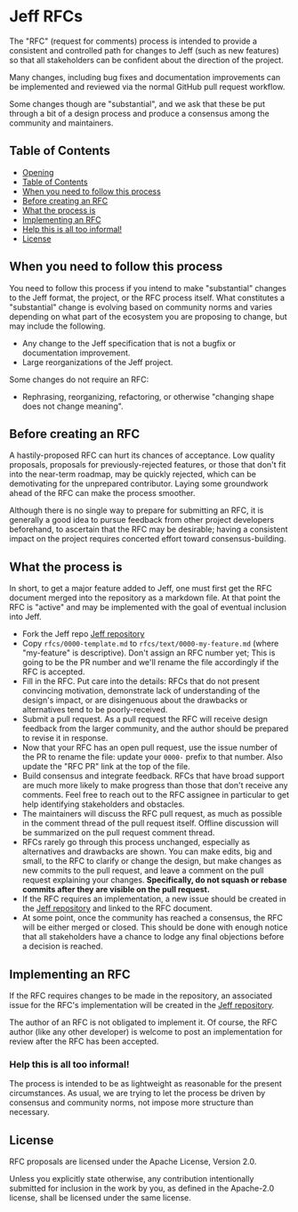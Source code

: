 # Jeff RFCs
[Jeff RFCs]: #jeff-rfcs

The "RFC" (request for comments) process is intended to provide a consistent
and controlled path for changes to Jeff (such as new features) so that all
stakeholders can be confident about the direction of the project.

Many changes, including bug fixes and documentation improvements can be
implemented and reviewed via the normal GitHub pull request workflow.

Some changes though are "substantial", and we ask that these be put through a
bit of a design process and produce a consensus among the community and maintainers.

## Table of Contents
[Table of Contents]: #table-of-contents

  - [Opening](#jeff-rfcs)
  - [Table of Contents]
  - [When you need to follow this process]
  - [Before creating an RFC]
  - [What the process is]
  - [Implementing an RFC]
  - [Help this is all too informal!]
  - [License]


## When you need to follow this process
[When you need to follow this process]: #when-you-need-to-follow-this-process

You need to follow this process if you intend to make "substantial" changes to
the Jeff format, the project, or the RFC process itself. What constitutes a
"substantial" change is evolving based on community norms and varies depending
on what part of the ecosystem you are proposing to change, but may include the
following.

  - Any change to the Jeff specification that is not a bugfix or documentation improvement.
  - Large reorganizations of the Jeff project.

Some changes do not require an RFC:

  - Rephrasing, reorganizing, refactoring, or otherwise "changing shape does
    not change meaning".


## Before creating an RFC
[Before creating an RFC]: #before-creating-an-rfc

A hastily-proposed RFC can hurt its chances of acceptance. Low quality
proposals, proposals for previously-rejected features, or those that don't fit
into the near-term roadmap, may be quickly rejected, which can be demotivating
for the unprepared contributor. Laying some groundwork ahead of the RFC can
make the process smoother.

Although there is no single way to prepare for submitting an RFC, it is
generally a good idea to pursue feedback from other project developers
beforehand, to ascertain that the RFC may be desirable; having a consistent
impact on the project requires concerted effort toward consensus-building.


## What the process is
[What the process is]: #what-the-process-is

In short, to get a major feature added to Jeff, one must first get the RFC
document merged into the repository as a markdown file. At that point the RFC is
"active" and may be implemented with the goal of eventual inclusion into Jeff.

  - Fork the Jeff repo [Jeff repository]
  - Copy `rfcs/0000-template.md` to `rfcs/text/0000-my-feature.md` (where "my-feature" is
    descriptive). Don't assign an RFC number yet; This is going to be the PR
    number and we'll rename the file accordingly if the RFC is accepted.
  - Fill in the RFC. Put care into the details: RFCs that do not present
    convincing motivation, demonstrate lack of understanding of the design's
    impact, or are disingenuous about the drawbacks or alternatives tend to
    be poorly-received.
  - Submit a pull request. As a pull request the RFC will receive design
    feedback from the larger community, and the author should be prepared to
    revise it in response.
  - Now that your RFC has an open pull request, use the issue number of the PR
    to rename the file: update your `0000-` prefix to that number. Also
    update the "RFC PR" link at the top of the file.
  - Build consensus and integrate feedback. RFCs that have broad support are
    much more likely to make progress than those that don't receive any
    comments. Feel free to reach out to the RFC assignee in particular to get
    help identifying stakeholders and obstacles.
  - The maintainers will discuss the RFC pull request, as much as possible in the
    comment thread of the pull request itself. Offline discussion will be
    summarized on the pull request comment thread.
  - RFCs rarely go through this process unchanged, especially as alternatives
    and drawbacks are shown. You can make edits, big and small, to the RFC to
    clarify or change the design, but make changes as new commits to the pull
    request, and leave a comment on the pull request explaining your changes.
    **Specifically, do not squash or rebase commits after they are visible on
    the pull request.**
  - If the RFC requires an implementation, a new issue should be created in the [Jeff repository] and linked to the RFC document.
  - At some point, once the community has reached a consensus, the RFC will be
    either merged or closed. This should be done with enough notice that all
    stakeholders have a chance to lodge any final objections before a decision
    is reached.


## Implementing an RFC
[Implementing an RFC]: #implementing-an-rfc

If the RFC requires changes to be made in the repository, an associated issue
for the RFC's implementation will be created in the [Jeff repository].

The author of an RFC is not obligated to implement it. Of course, the RFC
author (like any other developer) is welcome to post an implementation for
review after the RFC has been accepted.



### Help this is all too informal!
[Help this is all too informal!]: #help-this-is-all-too-informal

The process is intended to be as lightweight as reasonable for the present
circumstances. As usual, we are trying to let the process be driven by
consensus and community norms, not impose more structure than necessary.


## License
[License]: #license

RFC proposals are licensed under the Apache License, Version 2.0.

Unless you explicitly state otherwise, any contribution intentionally submitted for inclusion in the work by you, as defined in the Apache-2.0 license, shall be licensed under the same license.


[Jeff repository]: https://github.com/unitaryfoundation/jeff

